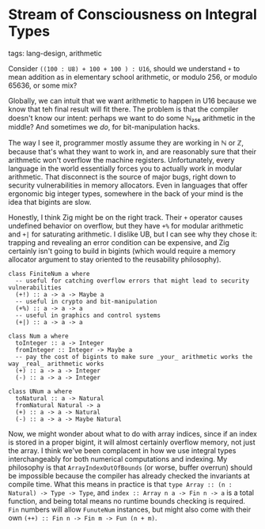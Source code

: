 # Stream of Consciousness on Integral Types
tags: lang-design, arithmetic

Consider `((100 : U8) + 100 + 100 ) : U16`, should we understand `+` to mean addition as in elementary school arithmetic, or modulo 256, or modulo 65636, or some mix?

Globally, we can intuit that we want arithmetic to happen in U16 because we know that teh final result will fit there.
The problem is that the compiler doesn't know our intent: perhaps we want to do some ℕ₂₅₆ arithmetic in the middle?
And sometimes we _do_, for bit-manipulation hacks.

The way I see it, programmer mostly assume they are working in ℕ or ℤ, because that's what they want to work in, and are reasonably sure that their arithmetic won't overflow the machine registers.
Unfortunately, every language in the world essentially forces you to actually work in modular arithmetic.
That disconnect is the source of major bugs, right down to security vulnerabilities in memory allocators.
Even in languages that offer ergonomic big integer types, somewhere in the back of your mind is the idea that bigints are slow.

Honestly, I think Zig might be on the right track.
Their `+` operator causes undefined behavior on overflow, but they have `+%` for modular arithmetic and `+|` for saturating arithmetic. I dislike UB, but I can see why they chose it: trapping and revealing an error condition can be expensive, and Zig certainly isn't going to build in bigints (which would require a memory allocator argument to stay oriented to the reusability philosophy).

```
class FiniteNum a where
  -- useful for catching overflow errors that might lead to security vulnerabilities
  (+!) :: a -> a -> Maybe a
  -- useful in crypto and bit-manipulation
  (+%) :: a -> a -> a
  -- useful in graphics and control systems
  (+|) :: a -> a -> a

class Num a where
  toInteger :: a -> Integer
  fromInteger :: Integer -> Maybe a
  -- pay the cost of bigints to make sure _your_ arithmetic works the way _real_ arithmetic works
  (+) :: a -> a -> Integer
  (-) :: a -> a -> Integer

class UNum a where
  toNatural :: a -> Natural
  fromNatural Natural -> a
  (+) :: a -> a -> Natural
  (-) :: a -> a -> Maybe Natural
```

Now, we might wonder about what to do with array indices, since if an index is stored in a proper bigint, it will almost certainly overflow memory, not just the array.
I think we've been complacent in how we use integral types interchangeably for both numerical computations and indexing.
My philosophy is that `ArrayIndexOutOfBounds` (or worse, buffer overrun) should be impossible because the compiler has already checked the invariants at compile time.
What this means in practice is that `type Array :: (n : Natural) -> Type -> Type`, and `index :: Array n a -> Fin n -> a` is a total function, and being total means no runtime bounds checking is required.
`Fin` numbers will allow `FunuteNum` instances, but might also come with their own `(++) :: Fin n -> Fin m -> Fun (n + m)`.
